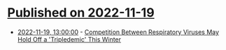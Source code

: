 # [Published on 2022-11-19](index.md)

* [2022-11-19, 13:00:00](https://science.slashdot.org/story/22/11/19/0011215/competition-between-respiratory-viruses-may-hold-off-a-tripledemic-this-winter?utm_source=rss1.0mainlinkanon&utm_medium=feed) - [Competition Between Respiratory Viruses May Hold Off a 'Tripledemic' This Winter](https://science.slashdot.org/story/22/11/19/0011215/competition-between-respiratory-viruses-may-hold-off-a-tripledemic-this-winter?utm_source=rss1.0mainlinkanon&utm_medium=feed)
